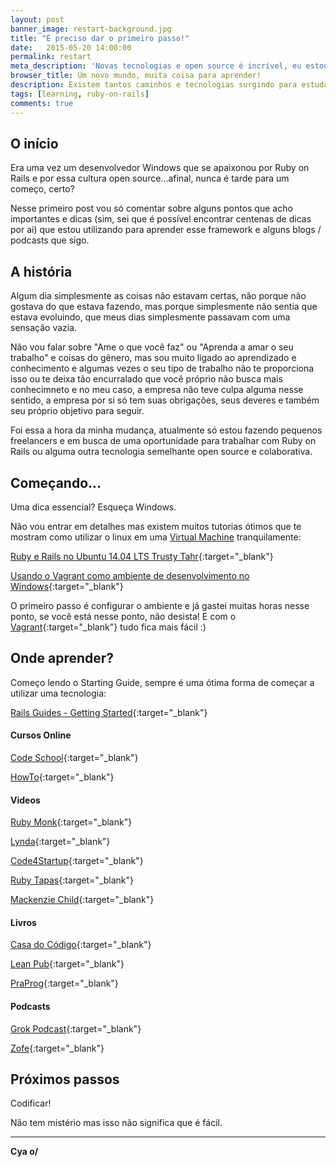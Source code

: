 ```yaml
---
layout: post
banner_image: restart-background.jpg
title: "É preciso dar o primeiro passo!"
date:   2015-05-20 14:00:00
permalink: restart
meta_description: 'Novas tecnologias e open source é incrível, eu estou somente tentando começar a aprender!'
browser_title: Um novo mundo, muita coisa para aprender!
description: Existem tantos caminhos e tecnologias surgindo para estudar quando você está começando que isso assusta.
tags: [learning, ruby-on-rails]
comments: true
---
```


## O início

Era uma vez um desenvolvedor Windows que se apaixonou por Ruby on Rails e por
essa cultura open source...afinal, nunca é tarde para um começo, certo?

Nesse primeiro post vou só comentar sobre alguns pontos que acho importantes e
dicas (sim, sei que é possível encontrar centenas de dicas por ai) que estou
utilizando para aprender esse framework e alguns blogs / podcasts que sigo.

<!--more-->

## A história

Algum dia simplesmente as coisas não estavam certas, não porque não gostava do
que estava fazendo, mas porque simplesmente não sentia que estava evoluindo, que
meus dias simplesmente passavam com uma sensação vazia.

Não vou falar sobre "Ame o que você faz" ou "Aprenda a amar o seu trabalho" e
coisas do gênero, mas sou muito ligado ao aprendizado e conhecimento e algumas
vezes o seu tipo de trabalho não te proporciona isso ou te deixa tão encurralado
que você próprio não busca mais conhecimneto e no meu caso, a empresa não teve
culpa alguma nesse sentido, a empresa por si só tem suas obrigações, seus
deveres e também seu próprio objetivo para seguir.

Foi essa a hora da minha mudança, atualmente só estou fazendo pequenos
freelancers e em busca de uma oportunidade para trabalhar com Ruby on Rails
ou alguma outra tecnologia semelhante open source e colaborativa.

## Começando...

Uma dica essencial? Esqueça Windows.

Não vou entrar em detalhes mas existem muitos tutorias ótimos que te mostram
como utilizar o linux em uma [Virtual Machine] tranquilamente:

[Ruby e Rails no Ubuntu 14.04 LTS Trusty Tahr]{:target="_blank"}

[Usando o Vagrant como ambiente de desenvolvimento no Windows]{:target="_blank"}

O primeiro passo é configurar o ambiente e já gastei muitas horas nesse ponto,
se você está nesse ponto, não desista! E com o [Vagrant]{:target="_blank"} tudo
fica mais fácil :)

## Onde aprender?

Começo lendo o Starting Guide, sempre é uma ótima forma de começar a utilizar
uma tecnologia:

[Rails Guides - Getting Started]{:target="_blank"}

#### Cursos Online

[Code School]{:target="_blank"}

[HowTo]{:target="_blank"}

#### Videos

[Ruby Monk]{:target="_blank"}

[Lynda]{:target="_blank"}

[Code4Startup]{:target="_blank"}

[Ruby Tapas]{:target="_blank"}

[Mackenzie Child]{:target="_blank"}

#### Livros

[Casa do Código]{:target="_blank"}

[Lean Pub]{:target="_blank"}

[PraProg]{:target="_blank"}

#### Podcasts

[Grok Podcast]{:target="_blank"}

[Zofe]{:target="_blank"}

## Próximos passos

Codificar!

Não tem mistério mas isso não significa que é fácil.

---

**Cya o/**

[Virtual Machine]: http://pt.wikipedia.org/wiki/M%C3%A1quina_virtual
[Ruby e Rails no Ubuntu 14.04 LTS Trusty Tahr]: http://www.akitaonrails.com/2015/01/28/ruby-e-rails-no-ubuntu-14-04-lts-trusty-tahr#.VVu4xflVhBc
[Usando o Vagrant como ambiente de desenvolvimento no Windows]: http://simplesideias.com.br/usando-o-vagrant-como-ambiente-de-desenvolvimento-no-windows
[Vagrant]: https://www.vagrantup.com/
[Rails Guides - Getting Started]: http://guides.rubyonrails.org/getting_started.html
[Code School]: https://www.codeschool.com/
[HowTo]: http://www.howtocode.com.br
[Ruby Monk]: https://rubymonk.com/
[Lynda]: http://www.lynda.com/
[Code4Startup]: https://code4startup.com/
[Ruby Tapas]: http://www.rubytapas.com/
[Mackenzie Child]: https://medium.com/@mackenziechild/how-i-finally-learned-rails-95e9b832675b
[Casa do Código]: http://www.casadocodigo.com.br/
[Lean Pub]: https://leanpub.com/book_search?search=rails
[PraProg]: https://pragprog.com/
[Zofe]: http://zofe.com.br/
[Grok Podcast]: http://www.grokpodcast.com/

